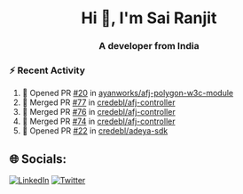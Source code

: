 <h1 align="center">Hi 👋, I'm Sai Ranjit</h1>
<h3 align="center">A developer from India</h3>

### :zap: Recent Activity

<!--START_SECTION:activity-->
1. 💪 Opened PR [#20](https://github.com/ayanworks/afj-polygon-w3c-module/pull/20) in [ayanworks/afj-polygon-w3c-module](https://github.com/ayanworks/afj-polygon-w3c-module)
2. 🎉 Merged PR [#77](https://github.com/credebl/afj-controller/pull/77) in [credebl/afj-controller](https://github.com/credebl/afj-controller)
3. 🎉 Merged PR [#76](https://github.com/credebl/afj-controller/pull/76) in [credebl/afj-controller](https://github.com/credebl/afj-controller)
4. 🎉 Merged PR [#74](https://github.com/credebl/afj-controller/pull/74) in [credebl/afj-controller](https://github.com/credebl/afj-controller)
5. 💪 Opened PR [#22](https://github.com/credebl/adeya-sdk/pull/22) in [credebl/adeya-sdk](https://github.com/credebl/adeya-sdk)
<!--END_SECTION:activity-->

## 🌐 Socials:
[![LinkedIn](https://img.shields.io/badge/LinkedIn-%230077B5.svg?logo=linkedin&logoColor=white)](https://linkedin.com/in/sairanjit) [![Twitter](https://img.shields.io/badge/Twitter-%231DA1F2.svg?logo=Twitter&logoColor=white)](https://twitter.com/sairanjit_) 
